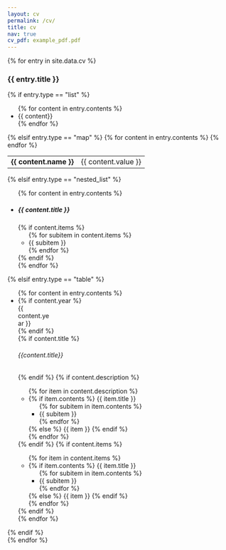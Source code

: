 ```yaml
---
layout: cv
permalink: /cv/
title: cv
nav: true
cv_pdf: example_pdf.pdf
---
```


<div class="cv">
	{% for entry in site.data.cv %}
		<div class="card mt-3 p-3">
			<h3 class="card-title font-weight-medium">{{ entry.title }}</h3>
			<div>
			{% if entry.type == "list" %}
				<ul class="card-text font-weight-light list-group list-group-flush">
				{% for content in entry.contents %}
					<li class="list-group-item">{{ content}}</li>
				{% endfor %}
				</ul>
			{% elsif entry.type == "map" %}
				<table class="table table-sm table-borderless table-responsive">
					{% for content in entry.contents %}
						<tr>
							<td class="p-1 pr-2 font-weight-bold"><b>{{ content.name }}</b></td>
							<td class="p-1 pl-2 font-weight-light text">{{ content.value }}</td>
						</tr>
					{% endfor %}
				</table>
			{% elsif entry.type == "nested_list" %}
				<ul class="card-text font-weight-light list-group list-group-flush">
				{% for content in entry.contents %}
					<li class="list-group-item">
					<h5 class="font-italic">{{ content.title }}</h5>
					{% if content.items %}
						<ul class="subitems">
							{% for subitem in content.items %}
								<li><span class="subitem">{{ subitem }}</span></li>
							{% endfor %}
						</ul>
					{% endif %}
					</li>
				{% endfor %}
				</ul>
			{% elsif entry.type == "table" %}
				<ul class="card-text font-weight-light list-group list-group-flush">
				{% for content in entry.contents %}
					<li class="list-group-item">
						<div class="row">
							{% if content.year %}
								<div class="col-xs-2 cl-sm-2 col-md-2 text-center" style="width: 75px;">
									<span class="badge font-weight-bold danger-color-dark text-uppercase align-middle" style="min-width: 75px;">
										{{ content.year }}
									</span>
								</div>
							{% endif %}
							<div class="col-xs-10 cl-sm-10 col-md-10 mt-2 mt-md-0">
								{% if content.title %}
								<h6 class="title font-weight-bold ml-1 ml-md-4">{{content.title}}</h6>
								{% endif %}
								{% if content.description %}
									<ul class="items">
										{% for item in content.description %}
											<li>
												{% if item.contents %}
													<span class="item-title">{{ item.title }}</span>
													<ul class="subitems">
													{% for subitem in item.contents %}
														<li><span class="subitem">{{ subitem }}</span></li>
													{% endfor %}
													</ul>
												{% else %}
													<span class="item">{{ item }}</span>
												{% endif %}
											</li>
										{% endfor %}
									</ul>
								{% endif %}
								{% if content.items %}
									<ul class="items">
										{% for item in content.items %}
											<li>
												{% if item.contents %}
													<span class="item-title">{{ item.title }}</span>
													<ul class="subitems">
													{% for subitem in item.contents %}
														<li><span class="subitem">{{ subitem }}</span></li>
													{% endfor %}
													</ul>
												{% else %}
													<span class="item">{{ item }}</span>
												{% endif %}
											</li>
										{% endfor %}
									</ul>
								{% endif %}
							</div>
						</div>
					</li>
				{% endfor %}
				</ul>
			{% endif %}
			</div>
		</div>
	{% endfor %}
</div>
